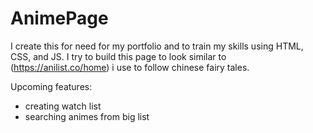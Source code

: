 # AnimePage

I create this for need for my portfolio and to train my skills using HTML, CSS, and JS.
I try to build this page to look similar to (https://anilist.co/home) i use to follow chinese fairy tales. 

Upcoming features:

- creating watch list
- searching animes from big list